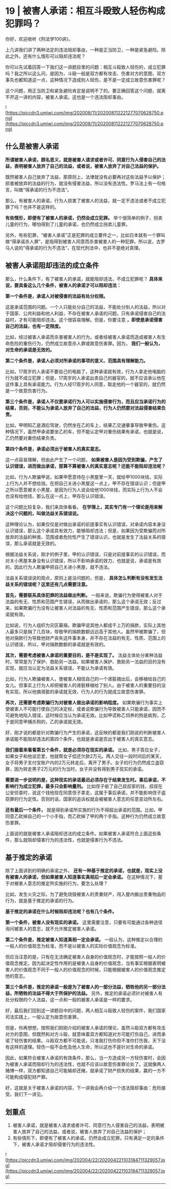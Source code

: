 # 19 | 被害人承诺：相互斗殴致人轻伤构成犯罪吗？

你好，欢迎收听《刑法学100讲》。

上几讲我们讲了两种法定的违法阻却事由，一种是正当防卫，一种是紧急避险。除此之外，还有什么情形可以阻却违法呢？

你可以先试着回答一下我们这一讲题目里的问题：相互斗殴致人轻伤的，成立犯罪吗？我之所以这么问，是因为，斗殴一般是双方都有攻击、伤害对方的意图，双方事先也都知道这一点，这种情况下造成别人轻伤，是不是一定成立故意伤害罪呢？

这个问题，用正当防卫和紧急避险肯定是说明不了的。要正确回答这个问题，就离不开这一讲的内容，被害人承诺。这也是一个违法阻却事由。

![https://piccdn3.umiwi.com/img/202008/11/202008112221277070628750.png](https://piccdn3.umiwi.com/img/202008/11/202008112221277070628750.png)

## 什么是被害人承诺

 **所谓被害人承诺，顾名思义，就是被害人请求或者许可、同意行为人侵害自己的法益，表明被害人放弃了自己的法益，或者说，被害人放弃了对自己法益的保护。**

既然被害人自己放弃了法益，那原则上，法律就没有必要再对这些法益予以保护；损害被放弃的法益的行为，就没有侵害法益，所以没有违法性。罗马法上有一句格言，叫做“得承诺的行为不违法”。

那么，有被害人的承诺，行为人损害了被害人的法益，就一定不违法或者不成立犯罪了吗？也并不是这样的。

 **有些情形，即便有了被害人的承诺，仍然会成立犯罪。** 举个很简单的例子，拐卖儿童的行为，哪怕得到了儿童的承诺，也仍然成立拐卖儿童罪。

另外，有些犯罪，“被害人承诺”正是犯罪的成立要件之一，比如日本就有一个罪叫做“得承诺杀人罪”，是指得到被害人同意而杀害被害人的一种犯罪。所以说，古罗马人说的“得承诺的行为不违法”，在现代刑法中，也并不是绝对真理。

## 被害人承诺阻却违法的成立条件

那么，什么条件下，有了被害人的承诺，就能阻却违法，不成立犯罪呢？ **具体来说，要具备这么几个条件，被害人的承诺才可以阻却违法：**

 **第一个条件是，承诺人对被侵害的法益有处分权限。**

这是承诺范围的问题。一个人只能处分自己的法益，不能处分别人的法益，所以对于国家、公共利益和他人利益，不存在被害人承诺的问题。只有承诺侵害自己的法益时，才有可能阻却违法。这个很容易理解。但是，你要注意 **，即使是承诺侵害自己的法益，也有一定限度。**

比如，经过被害人承诺而杀害被害人的行为，或者经被害人承诺而造成被害人有生命危险的重伤行为，仍然成立故意杀人罪或故意伤害罪。因为， **我们一般认为，对生命的承诺是无效的。**

 **第二个条件是，承诺人必须对所承诺的事项的意义、范围具有理解能力。**

比如，17周岁的人承诺不要自己的电脑了，这种承诺就有效，行为人拿走他电脑的行为就不成立犯罪；但是，17周岁的人承诺出卖自己的器官的，就不应该承认他在这件事上具有承诺能力。行为人经17周岁的人同意，取走他的一个器官的，就仍然是一个故意伤害行为。

 **第三个条件是，承诺人不仅要承诺行为人可以实施侵害行为，而且应当承诺行为的结果，否则，不能认为承诺人放弃了自己的法益，行为人仍然要对法益侵害结果负责。**

比如，甲明知乙是酒后驾驶，仍然坐在乙的车上，结果乙交通肇事导致甲重伤。这种情况下，虽然甲承诺要坐乙的车，但不能认定甲对重伤结果有承诺，也就是说，乙仍然要对重伤结果负责。

 **第四个条件是，承诺必须出于被害人的真实意志。**

这一点容易理解，但由此产生了一个问题， **如果被害人是因为受到欺骗，产生了认识错误，进而做出承诺，那算不算被害人的真实意志呢？还能不能阻却违法呢？**

比如，行为人欺骗甲说，如果甲愿意待在小黑屋里一天，就给甲1000块钱，实际上行为人并不想给钱。在把自己关进小黑屋这一点上，甲不存在错误认识；但是甲之所以愿意被关小黑屋，是因为行为人说会给他1000块钱，而实际上行为人不会也没有给他钱，那么在这一点上，甲存在认识错误。

这个问题比较复杂，我们来具体看看。 **在学理上，其实专门有一个理论是用来解决这个问题的，叫做法益关系错误说。**

这种理论认为，如果仅仅是对做出承诺的前提事实有认识错误，对承诺内容本身没认识错误，那么这个承诺具有效力，能够阻却违法；但是，如果因为受欺骗而对所放弃的法益的种类、范围或者危险性产生了错误认识，也就是发生了法益关系的错误，那么承诺就是无效的。

根据法益关系说，刚才的例子里，甲的认识错误，只是对前提事实的认识错误，而对关小黑屋本身没有认识错误，所以不影响承诺的效力，也就是说，承诺是有效的，因此行为人欺骗甲把自己关进小黑屋，就不违法。

法益关系错误说的观点，原则上是没问题的，但是， **具体怎么判断有没有发生法益关系的错误呢？这里还有几点需要注意。**

 **首先，需要联系具体犯罪的法益做出判断。** 一般来说，欺骗行为使得被害人对于法益的有无、性质和范围产生错误，从而做出承诺的，那么这个承诺无效；反过来，如果欺骗行为没有让被害人对法益的有无、性质和范围产生错误，那么这个承诺就有效。

比如说，行为人组织为灾区募捐，欺骗甲说其他人都成千上万的捐款，实际上其他人最多只是捐了几百块，导致甲的捐款数额远远高于其他人。虽然甲被欺骗了，但他对捐款行为导致他财产丧失这件事本身，并不存在法益的有无、性质、范围上的认识错误，所以，甲对捐款数额的承诺就是有效的。

 **其次，需要考虑被害人承诺的重要目的，是不是实现了。** 法益主体处分某种法益时，常常是为了保护、救助另一法益。如果被害人保护、救助另一法益的目的没有实现，就应当认定为法益关系错误，不能认为承诺有效。

比如，行为人欺骗被害人，使被害人相信自己的一个肾脏摘出后，会移植给自己的女儿。但事实上行为人却把被害人的肾脏移植给了别人。由于被害人的重要目的没有实现，所以他摘肾脏的承诺就无效，行为人的行为就成立故意伤害罪。

 **再次，还需要考虑欺骗行为对被害人做出承诺的影响程度。** 如果欺骗行为事实上使被害人不可能行使自己的决定权，或者说欺骗行为导致被害人只能承诺，因而不可避免地陷入错误，这时候应当认为承诺无效。比如甲谎称乙饲养的狗是疯狗，乙于是同意甲捕杀狗的，乙的承诺就无效。

好，刚才说的都是针对欺骗行为产生的承诺，这反映的都是我们刚说的判断被害人承诺能不能阻却违法的第四个条件，也就是承诺是否出于被害人的真实意志。

 **我们接着来看看第五个条件，就是必须存在现实的承诺。** 比如，男子答应女子，如果女子和他谈恋爱，他就帮女子偿还欠款2万元。两人交往一段时间后的某天，女子将男子支付宝账户内的2万元转走后，离开了男子。女子的行为仍然成立盗窃罪，因为转走男子2万元的行为当时，女子并没有得到男子现实的承诺。

 **需要进一步说明的是，这种现实的承诺最迟必须存在于结果发生时。事后承诺，不影响行为成立犯罪，最多只会影响量刑。** 比如侄子偷了自己叔叔家的钱，叔叔在公安侦查时，说这个钱他现在同意侄子拿走，这属于事后承诺，并不能影响侄子盗窃罪的行为定性。否则的话，国家的追诉权就会被被害人意志的任意变动所左右。

 **还有最后一个条件，** 就是得到承诺所实施的行为不得超出承诺的范围。比如，甲同意乙砍掉自己的一个小手指，而乙砍掉了甲的两个手指。这种行为仍然成立故意伤害罪。

上面说的就是被害人承诺阻却违法的成立条件。如果被害人承诺符合上面这些条件，那么就阻却侵害行为的违法性，也就是侵害行为不违法。

## 基于推定的承诺

除了上面讲到的明确的承诺之外， **还有一种基于推定的承诺，也就是，现实上没有被害人的承诺，但如果被害人知道事实真相后一定会承诺。** 在这种情况下，基于对被害人意志的推定所实施的行为，要怎么处理？

比如，发生火灾之际，为了避免烧毁被害人的贵重财产，闯入屋内搬出贵重物品的行为，就是基于推定的承诺的行为。

 **基于推定的承诺在什么时候阻却违法呢？也有几个条件。**

 **第一个条件，被害人没有现实的承诺。** 这里需要注意，只要有可能通过各种途径询问被害人的意志，就不允许推定被害人承诺。

 **第二个条件是，推定被害人知道真相一定会承诺。** 一般认为，这种推定以合理的一般人的价值观念为标准，而不是以被害人的实际价值观念为标准。

但应当注意的是，只有在无法确定被害人自身的价值观念时，才能按照一般人的价值观念推定。因为起决定性作用的是被害人自身的价值观念，当有事实根据表明被害人的价值观念不同于一般人的价值观念的时候，只能根据被害人的价值观念推定他的意志。

 **第三个条件是，推定的承诺一般是为了被害人的一部分法益，牺牲他的另一部分法益，所牺牲的法益不得大于所保护的法益。** 另外，推定的承诺必须针对被害人有处分权限的个人法益，这一点和一般的被害人承诺是一样的要求。

好，最后我们回到这一讲题目中的问题，两人相互斗殴致人轻伤的案件，我们国家司法实践上，一般认定为故意伤害罪。

但是，你再想想，按照我们刚刚介绍的被害人承诺的理论，虽然斗殴双方都有攻击对方的意图，但既然和对方斗殴，就意味着双方都知道对方可能打伤自己，进而承诺了轻伤害的结果。斗殴双方都不可能说，只准我打伤你但不准你打伤我，天下没有这样的道理。轻伤一般不会危及他人生命，所以这也不是针对生命的承诺。

因此，如果符合被害人承诺的有效条件，那么，当一方造成另一方轻伤害时，会因为被害人承诺而阻却行为的违法性，也就不应该以故意伤害罪论处了。这就像两人赌博一样，双方都知道自己可能输却还赌，就承诺了财产损失的结果，赢的一方不可能构成侵犯财产罪。

好，这就是关于被害人承诺的内容，下一讲我会再介绍一个违法阻却事由：危险接受。我们下一讲见。

## 划重点

1. 被害人承诺，就是被害人请求或者许可、同意行为人侵害自己的法益，表明被害人放弃了自己的法益，或者说，被害人放弃了对自己法益的保护；
2. 有些情形下，即便有了被害人的承诺，仍然会成立犯罪。只有满足一定的条件下，被害人承诺才阻却侵害行为的违法性。



![https://piccdn3.umiwi.com/img/202004/22/202004221103184711329057.jpg](https://piccdn3.umiwi.com/img/202004/22/202004221103184711329057.jpg)

---
